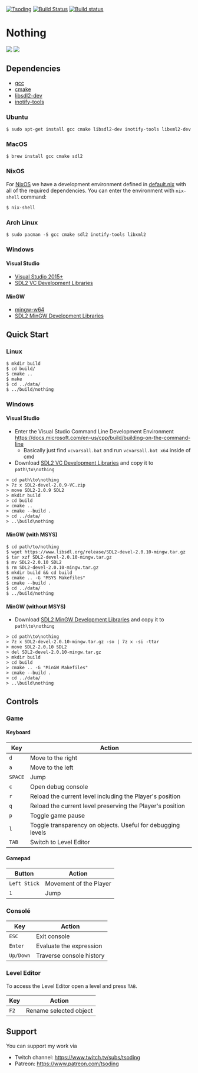 [![Tsoding](https://img.shields.io/badge/twitch.tv-tsoding-purple?logo=twitch&style=for-the-badge)](https://www.twitch.tv/tsoding)
[![Build Status](https://travis-ci.org/tsoding/nothing.svg?branch=master)](https://travis-ci.org/tsoding/nothing)
[![Build status](https://ci.appveyor.com/api/projects/status/gxfgojq4ko98e0g0/branch/master?svg=true)](https://ci.appveyor.com/project/rexim/nothing/branch/master)

# Nothing

![](https://i.imgur.com/7mECYKU.gif)
![](https://i.imgur.com/ABcJqB5.gif)

## Dependencies

- [gcc]
- [cmake]
- [libsdl2-dev]
- [inotify-tools]

### Ubuntu

```console
$ sudo apt-get install gcc cmake libsdl2-dev inotify-tools libxml2-dev
```

### MacOS

```console
$ brew install gcc cmake sdl2
```

### NixOS

For [NixOS] we have a development environment defined in [default.nix]
with all of the required dependencies. You can enter the environment
with `nix-shell` command:

```console
$ nix-shell
```

### Arch Linux

```console
$ sudo pacman -S gcc cmake sdl2 inotify-tools libxml2
```

### Windows

#### Visual Studio

- [Visual Studio 2015+](https://visualstudio.microsoft.com/)
- [SDL2 VC Development Libraries](https://www.libsdl.org/release/SDL2-devel-2.0.9-VC.zip)

#### MinGW
- [mingw-w64](https://mingw-w64.org)
- [SDL2 MinGW Development Libraries](https://www.libsdl.org/release/SDL2-devel-2.0.10-mingw.tar.gz)

## Quick Start

### Linux

```console
$ mkdir build
$ cd build/
$ cmake ..
$ make
$ cd ../data/
$ ../build/nothing
```

### Windows

#### Visual Studio

- Enter the Visual Studio Command Line Development Environment https://docs.microsoft.com/en-us/cpp/build/building-on-the-command-line
  - Basically just find `vcvarsall.bat` and run `vcvarsall.bat x64` inside of cmd
- Download [SDL2 VC Development Libraries](https://www.libsdl.org/release/SDL2-devel-2.0.9-VC.zip) and copy it to `path\to\nothing`

```console
> cd path\to\nothing
> 7z x SDL2-devel-2.0.9-VC.zip
> move SDL2-2.0.9 SDL2
> mkdir build
> cd build
> cmake ..
> cmake --build .
> cd ../data/
> ..\build\nothing
```

#### MinGW (with MSYS)

```console
$ cd path/to/nothing
$ wget https://www.libsdl.org/release/SDL2-devel-2.0.10-mingw.tar.gz
$ tar xzf SDL2-devel-2.0.10-mingw.tar.gz
$ mv SDL2-2.0.10 SDL2
$ rm SDL2-devel-2.0.10-mingw.tar.gz
$ mkdir build && cd build
$ cmake .. -G "MSYS Makefiles"
$ cmake --build .
$ cd ../data/
$ ../build/nothing
```

#### MinGW (without MSYS)
- Download [SDL2 MinGW Development Libraries](https://www.libsdl.org/release/SDL2-devel-2.0.10-mingw.tar.gz) and copy it to `path\to\nothing`

```console
> cd path\to\nothing
> 7z x SDL2-devel-2.0.10-mingw.tar.gz -so | 7z x -si -ttar
> move SDL2-2.0.10 SDL2
> del SDL2-devel-2.0.10-mingw.tar.gz
> mkdir build
> cd build
> cmake .. -G "MinGW Makefiles"
> cmake --build .
> cd ../data/
> ..\build\nothing
```

## Controls

### Game

#### Keyboard

| Key     | Action                                                      |
|---------|-------------------------------------------------------------|
| `d`     | Move to the right                                           |
| `a`     | Move to the left                                            |
| `SPACE` | Jump                                                        |
| `c`     | Open debug console                                          |
| `r`     | Reload the current level including the Player's position    |
| `q`     | Reload the current level preserving the Player's position   |
| `p`     | Toggle game pause                                           |
| `l`     | Toggle transparency on objects. Useful for debugging levels |
| `TAB`   | Switch to Level Editor                                      |

#### Gamepad

| Button       | Action                 |
|--------------|------------------------|
| `Left Stick` | Movement of the Player |
| `1`          | Jump                   |

### Consolé

| Key       | Action                   |
|-----------|--------------------------|
| `ESC`     | Exit console             |
| `Enter`   | Evaluate the expression  |
| `Up/Down` | Traverse console history |

<!-- TODO(#914): Level Editor is not documented -->

### Level Editor

To access the Level Editor open a level and press `TAB`.

| Key  | Action                 |
|------|------------------------|
| `F2` | Rename selected object |

## Support

You can support my work via

- Twitch channel: https://www.twitch.tv/subs/tsoding
- Patreon: https://www.patreon.com/tsoding

[visual-studio]: https://www.visualstudio.com/
[svg2rects.py]: ./devtools/svg2rects.py
[./levels/]: ./levels/
[./levels/Makefile]: ./levels/Makefile
[gcc]: https://gcc.gnu.org/
[cmake]: https://cmake.org/
[libsdl2-dev]: https://www.libsdl.org/
[NixOS]: https://nixos.org/
[default.nix]: ./default.nix
[inotify-tools]: https://github.com/rvoicilas/inotify-tools
